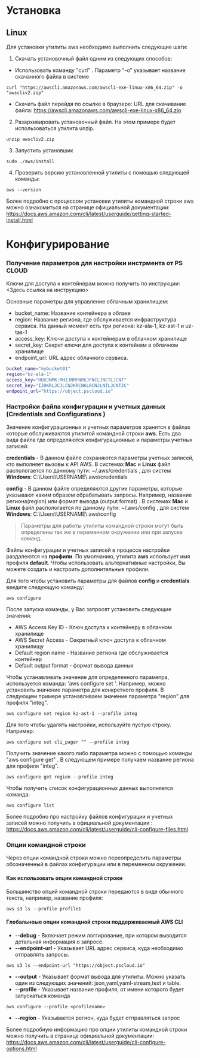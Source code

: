 
# Установка
## Linux

Для установки утилиты aws необходимо выполнить следующие шаги:
1. Скачать установочный файл одним из следующих  способов:
* Использовать команду "curl" . Параметр "-o" указывает название скачанного файла  в системе
```shell
curl "https://awscli.amazonaws.com/awscli-exe-linux-x86_64.zip" -o "awscliv2.zip"
```
* Скачать файл перейдя по ссылке в браузере:
URL для скачивание файла:  https://awscli.amazonaws.com/awscli-exe-linux-x86_64.zip

2. Разархивировать установочный файл. На этом примере будет использоваться утилита unzip.
```shell
unzip awscliv2.zip
```
3. Запустить установшик
```shell
sudo ./aws/install
```
4. Проверить версию установленной утилиты с помощью следующей команды:
```shell
aws --version
```

Более подробно с процессом установки утилиты командной строки aws можно ознакомиться на странице официальной документации: https://docs.aws.amazon.com/cli/latest/userguide/getting-started-install.html
# Конфигурирование

### Получение параметров для настройки инстрмента от PS CLOUD

Ключи для доступа к контейнерам можно получить по инструкции: <Здесь ссылка на инструкцию>

Основные параметры для управление облачным хранилищем:
* bucket_name: Название контейнера в облаке
* region:  Название региона, где обслуживается инфраструктура сервиса. На данный момент есть три региона: kz-ala-1, kz-ast-1 и uz-tas-1
 * access_key: Ключи доступа к контейнерам в облачном хранилище
 * secret_key: Секрет ключи для доступа к контейнам в облачном хранилище
* endpoint_url: URL адрес облачного сервиса.


```bash
bucket_name="mybucket01"
region="kz-ala-1"
access_key="HUUJNMK:MHIJNMFNRKJFNCLJNCTLJCNT"
secret_key="IJOKRLJCJLCNJKRCNKLRCNJLNTLJCNTJC"
endpoint_url="https://object.pscloud.io"
```

### Настройки файла конфигурации и учетных данных (Credentials and Configurations )

Значение  конфигурационных и учетных параметров  хранятся в файлах которые обслуживаются утилитой  командной строки **aws**.
Есть два вида файла где определяются конфигурационные и  параметры учетных записей:

**credentials** - В данном файле сохраняются параметры учетных записей, кто выполняет вызовы к API AWS. В системах **Mac** и **Linux** файл распологается по данному пути:
~/.aws/credentials , для систем **Windows**: C:\Users\USERNAME\\.aws\credentials

**config** - В данном файле определяются другие параметры, которые указывают каким образом обрабатывать запросы. Например, название региона(region) или формат вывода (output format) . В системах **Mac** и **Linux** файл распологается по данному пути:
~/.aws/config , для систем **Windows**: C:\Users\USERNAME\\.aws\config

> Параметры для работы утилиты командной строки могут быть определены так же в переменном окружении или при  запуске команд.

Файлы конфигурации и учетных записей в процессе настройки раздалеются на **профили**. По умолчанию, утилита **aws** использует имя профиля **default**. Чтобы использовать альтернативные настройки, Вы можете создать и настроить дополнительные профили.

Для того чтобы установить параметры для  файлов **config** и **credentials** введите следующую команду:

```shell
aws configure
```
 После запуска команды, у Вас запросят установить следующие значения:
 * AWS Access Key ID - Ключ доступа к контейнеру в облачном хранилище
*  AWS Secret Access - Секретный ключ доступа к облачном хранилищу
 * Default region name - Название региона где обслуживается контейнер
 * Default output format - формат вывода данных 

Чтобы устанавливать значение для определенного параметра, используется команда: 'aws configure set '. Например, можно установить значение  параметра для конкретного профиля.  В следующем примере устанавливаем значение  параметра "region" для профиля "integ".

```shell
aws configure set region kz-ast-1 --profile integ
```

Для того чтобы удалять настройки, используйте пустую строку. Например:
```shell
aws configure set cli_pager "" --profile integ
```

Получить значение какого либо параметра можно с помощью команды "aws configure get" . В следующем примере получаем название региона для профиля "integ".
```shell
aws configure get region --profile integ
```

Чтобы получить список конфигурационных данных выполняется команда:
```shell
aws configure list

```

Более подробно про настройку файлов конфигурации и учетных записей можно получить в официальной документации : https://docs.aws.amazon.com/cli/latest/userguide/cli-configure-files.html
### Опции командной строки
Через опции командной строки можно переопределить параметры обозначенный в файлах конфигурации или в переменном окружении. 

#### Как использовать опции командной строки
Большинство опций командной строки передаются в виде обычного текста, например, название профиля:
```shell
aws s3 ls --profile profile1

```

#### Глобальноые опции командной строки поддерживаемый AWS CLI
*  --**debug** - Включает режим логгирование, при котором выводится детальная информация о запросе.
* **--endpoint-url** - Указывает URL адрес сервиса, куда необходимо отправлять запросы.
```shell
aws s3 ls --endpoint-url "https://object.pscloud.io"
```
* **--output** - Указывает формат вывода для утилиты. Можно указать один из следующих значений: json,yaml,yaml-stream,text и table.
* **--profile** - Указывает название профиля, от имени которого будет запускаться команда
```shell 
aws configure --profile <profilename>
```
* **--region** - Указывается регион, куда будет отправляться запрос

Более подробную информацию про опции утилиты командной строки можно получить в странице официальной документации: https://docs.aws.amazon.com/cli/latest/userguide/cli-configure-options.html